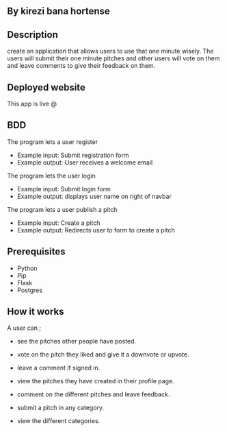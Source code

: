 ## By kirezi bana hortense

## Description
create an application that allows users to use that one minute wisely. The users will submit their one minute pitches and other users will vote on them and leave comments to give their feedback on them.

## Deployed website 
This app is live @ 

## BDD
The program lets a user register
* Example input: Submit registration form
* Example output: User receives a welcome email

The program lets the user login
* Example input: Submit login form
* Example output: displays user name on right of navbar

The program lets a user publish a pitch
* Example input: Create a pitch
* Example output: Redirects user to form to create a pitch

## Prerequisites
* Python
* Pip
* Flask
* Postgres

## How it works 
A user can ;
* see the pitches other people have posted.
* vote on the pitch they liked and give it a downvote or upvote.

* leave a comment if signed in.
* view the pitches they have created in their profile page.

* comment on the different pitches and leave feedback.
* submit a pitch in any category.

* view the different categories.
